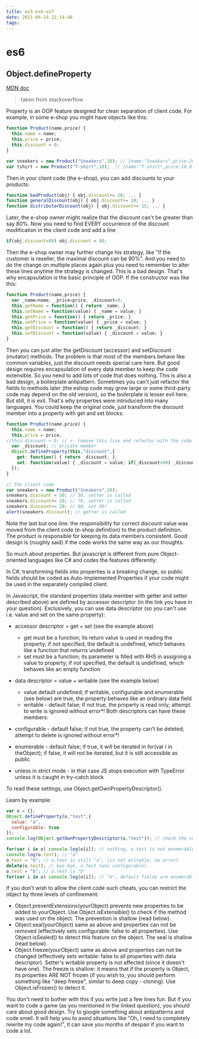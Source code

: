 ```yaml
---
title: es5-es6-es7
date: 2021-04-14 21:14:48
tags:
---
```


# es6

## Object.defineProperty

[MDN doc](https://developer.mozilla.org/zh-CN/docs/Web/JavaScript/Reference/Global_Objects/Object/defineProperty) 

> taken from stackoverflow

Property is an OOP feature designed for clean separation of client code. For example, in some e-shop you might have objects like this:
```js
function Product(name,price) {
  this.name = name;
  this.price = price;
  this.discount = 0;
}

var sneakers = new Product("Sneakers",20); // {name:"Sneakers",price:20,discount:0}
var tshirt = new Product("T-shirt",10);  // {name:"T-shirt",price:10,discount:0}
```
Then in your client code (the e-shop), you can add discounts to your products:
```js
function badProduct(obj) { obj.discount+= 20; ... }
function generalDiscount(obj) { obj.discount+= 10; ... }
function distributorDiscount(obj) { obj.discount+= 15; ... }
```
Later, the e-shop owner might realize that the discount can't be greater than say 80%. Now you need to find EVERY occurrence of the discount modification in the client code and add a line
```js
if(obj.discount>80) obj.discount = 80;
```
Then the e-shop owner may further change his strategy, like "if the customer is reseller, the maximal discount can be 90%". And you need to do the change on multiple places again plus you need to remember to alter these lines anytime the strategy is changed. This is a bad design. That's why encapsulation is the basic principle of OOP. If the constructor was like this:
```js
function Product(name,price) {
  var _name=name, _price=price, _discount=0;
  this.getName = function() { return _name; }
  this.setName = function(value) { _name = value; }
  this.getPrice = function() { return _price; }
  this.setPrice = function(value) { _price = value; }
  this.getDiscount = function() { return _discount; }
  this.setDiscount = function(value) { _discount = value; } 
}
```
Then you can just alter the getDiscount (accessor) and setDiscount (mutator) methods. The problem is that most of the members behave like common variables, just the discount needs special care here. But good design requires encapsulation of every data member to keep the code extensible. So you need to add lots of code that does nothing. This is also a bad design, a boilerplate antipattern. Sometimes you can't just refactor the fields to methods later (the eshop code may grow large or some third-party code may depend on the old version), so the boilerplate is lesser evil here. But still, it is evil. That's why properties were introduced into many languages. You could keep the original code, just transform the discount member into a property with get and set blocks:
```js
function Product(name,price) {
  this.name = name;
  this.price = price;
//this.discount = 0; // <- remove this line and refactor with the code below
  var _discount; // private member
  Object.defineProperty(this,"discount",{
    get: function() { return _discount; },
    set: function(value) { _discount = value; if(_discount>80) _discount = 80; }
  });
}

// the client code
var sneakers = new Product("Sneakers",20);
sneakers.discount = 50; // 50, setter is called
sneakers.discount+= 20; // 70, setter is called
sneakers.discount+= 20; // 80, not 90!
alert(sneakers.discount); // getter is called
```
Note the last but one line: the responsibility for correct discount value was moved from the client code (e-shop definition) to the product definition. The product is responsible for keeping its data members consistent. Good design is (roughly said) if the code works the same way as our thoughts.

So much about properties. But javascript is different from pure Object-oriented languages like C# and codes the features differently:

In C#, transforming fields into properties is a breaking change, so public fields should be coded as Auto-Implemented Properties if your code might be used in the separately compiled client.

In Javascript, the standard properties (data member with getter and setter described above) are defined by accessor descriptor (in the link you have in your question). Exclusively, you can use data descriptor (so you can't use i.e. value and set on the same property):

- accessor descriptor = get + set (see the example above)
    - get must be a function; its return value is used in reading the property; if not specified, the default is undefined, which behaves like a function that returns undefined
    - set must be a function; its parameter is filled with RHS in assigning a value to property; if not specified, the default is undefined, which behaves like an empty function
- data descriptor = value + writable (see the example below)
    - value default undefined; if writable, configurable and enumerable (see below) are true, the property behaves like an ordinary data field
    - writable - default false; if not true, the property is read only; attempt to write is ignored without error*!
Both descriptors can have these members:

- configurable - default false; if not true, the property can't be deleted; attempt to delete is ignored without error*!
- enumerable - default false; if true, it will be iterated in for(var i in theObject); if false, it will not be iterated, but it is still accessible as public
* unless in strict mode - in that case JS stops execution with TypeError unless it is caught in try-catch block

To read these settings, use Object.getOwnPropertyDescriptor().

Learn by example:
```js
var o = {};
Object.defineProperty(o,"test",{
  value: "a",
  configurable: true
});
console.log(Object.getOwnPropertyDescriptor(o,"test")); // check the settings    

for(var i in o) console.log(o[i]); // nothing, o.test is not enumerable
console.log(o.test); // "a"
o.test = "b"; // o.test is still "a", (is not writable, no error)
delete(o.test); // bye bye, o.test (was configurable)
o.test = "b"; // o.test is "b"
for(var i in o) console.log(o[i]); // "b", default fields are enumerable
```
If you don't wish to allow the client code such cheats, you can restrict the object by three levels of confinement:

- Object.preventExtensions(yourObject) prevents new properties to be added to yourObject. Use Object.isExtensible(<yourObject>) to check if the method was used on the object. The prevention is shallow (read below).
- Object.seal(yourObject) same as above and properties can not be removed (effectively sets configurable: false to all properties). Use Object.isSealed(<yourObject>) to detect this feature on the object. The seal is shallow (read below).
- Object.freeze(yourObject) same as above and properties can not be changed (effectively sets writable: false to all properties with data descriptor). Setter's writable property is not affected (since it doesn't have one). The freeze is shallow: it means that if the property is Object, its properties ARE NOT frozen (if you wish to, you should perform something like "deep freeze", similar to deep copy - cloning). Use Object.isFrozen(<yourObject>) to detect it.

You don't need to bother with this if you write just a few lines fun. But if you want to code a game (as you mentioned in the linked question), you should care about good design. Try to google something about antipatterns and code smell. It will help you to avoid situations like "Oh, I need to completely rewrite my code again!", it can save you months of despair if you want to code a lot.